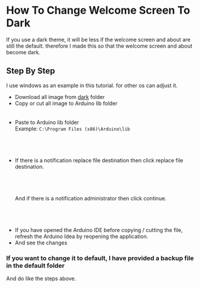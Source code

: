 # How To Change Welcome Screen To Dark

If you use a dark theme, it will be less if the welcome screen and about are still the default. therefore I made this so that the welcome screen and about become dark.

## Step By Step
I use windows as an example in this tutorial. for other os can adjust it.

- Download all image from [dark](/dark) folder
- Copy or cut all image to Arduino lib folder <br>
<img src="https://drive.google.com/uc?export=view&id=1ZZi7qqOvIDrzeE9UbF_JDat00jR6qAfn" alt="" witdh=90><br><br>
- Paste to Arduino lib folder<br>
Example: ``` C:\Program Files (x86)\Arduino\lib ``` <br><br>
<img src="https://drive.google.com/uc?export=view&id=155s-yJTsLS7i1lznNYXvuM6wColrxUx7" alt="" witdh=90><br><br><br>
- If there is a notification replace file destination then click replace file destination.<br><br>
<img src="https://drive.google.com/uc?export=view&id=1Sk3GsIu3fqGwd1m-pfE8E07j0gf0AiYp" alt="" witdh=90><br><br><br>
And if there is a notification administrator then click continue.<br><br>
<img src="https://drive.google.com/uc?export=view&id=1XJgDbtZdgPgEZst93VepNoHGd-dpayei" alt="" witdh=90><br><br><br>
- If you have opened the Arduino IDE before copying / cutting the file, refresh the Arduino Idea by reopening the application.
- And see the changes

### If you want to change it to default, I have provided a backup file in the default folder
And do like the steps above.
